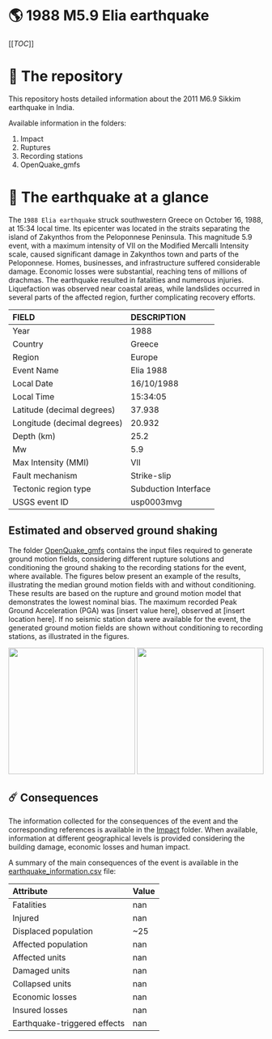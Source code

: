 # 🌎 1988 M5.9 Elia earthquake
[[_TOC_]]

# 📂 The repository

This repository hosts detailed information about the 2011 M6.9 Sikkim earthquake in India.

Available information in the folders:

1. Impact
2. Ruptures
3. Recording stations
4. OpenQuake_gmfs


# 🚀 The earthquake at a glance 

The `1988 Elia earthquake` struck southwestern Greece on October 16, 1988, at 15:34 local time. Its epicenter was located in the straits separating the island of Zakynthos from the Peloponnese Peninsula. This magnitude 5.9 event, with a maximum intensity of VII on the Modified Mercalli Intensity scale, caused significant damage in Zakynthos town and parts of the Peloponnese. Homes, businesses, and infrastructure suffered considerable damage. Economic losses were substantial, reaching tens of millions of drachmas. The earthquake resulted in fatalities and numerous injuries. Liquefaction was observed near coastal areas, while landslides occurred in several parts of the affected region, further complicating recovery efforts.

| FIELD | DESCRIPTION |
|:-------|:-------------|
| Year | 1988 |
| Country | Greece |
| Region | Europe |
| Event Name | Elia 1988 |
| Local Date | 16/10/1988 |
| Local Time | 15:34:05 |
| Latitude (decimal degrees) | 37.938 |
| Longitude (decimal degrees) | 20.932 |
| Depth (km) | 25.2 |
| Mw | 5.9 |
| Max Intensity (MMI) | VII |
| Fault mechanism | Strike-slip |
| Tectonic region type | Subduction Interface |
| USGS event ID | usp0003mvg |

## Estimated and observed ground shaking

The folder [OpenQuake_gmfs](./OpenQuake_gmfs/) contains the input files required to generate ground motion fields, considering different rupture solutions and conditioning the ground shaking to the recording stations for the event, where available. The figures below present an example of the results, illustrating the median ground motion fields with and without conditioning. These results are based on the rupture and ground motion model that demonstrates the lowest nominal bias. The maximum recorded Peak Ground Acceleration (PGA) was [insert value here], observed at [insert location here]. If no seismic station data were available for the event, the generated ground motion fields are shown without conditioning to recording stations, as illustrated in the figures.

<img src="./4.OpenQuake_gmfs/median_gmf_stations_none.png" height="250">
<img src="./4.OpenQuake_gmfs/median_gmf_stations_seismic.png" height="250">

## ☄️ Consequences

The information collected for the consequences of the event and the corresponding references is available in the [Impact](./Impact) folder. When available, information at different geographical levels is provided considering the building damage, economic losses and human impact.

A summary of the main consequences of the event is available in the [earthquake_information.csv](./earthquake_information.csv) file:

| Attribute | Value |
|:-------|:-------------|
| Fatalities | nan |
| Injured | nan |
| Displaced population | ~25 |
| Affected population | nan |
| Affected units | nan |
| Damaged units | nan |
| Collapsed units | nan |
| Economic losses | nan |
| Insured losses | nan |
| Earthquake-triggered effects | nan |